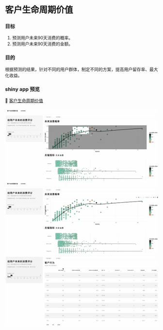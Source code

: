 # 客户生命周期价值

### 目标
1. 预测用户未来90天消费的概率。
2. 预测用户未来90天消费的金额。

### 目的
根据预测的结果，针对不同的用户群体，制定不同的方案，提高用户留存率、最大化收益。

### shiny app 预览
🔗 [客户生命周期价值](https://xdoea5-0-0.shinyapps.io/customer_lifetime_value/)

<img align="center" alt="GIF" src="https://github.com/Jpzhaoo/clv/blob/main/preview/clv_1.gif" />
<img align="center" alt="GIF" src="https://github.com/Jpzhaoo/clv/blob/main/preview/clv_2.gif" />
<img align="center" alt="GIF" src="https://github.com/Jpzhaoo/clv/blob/main/preview/clv_3.gif" />
